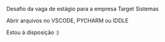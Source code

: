 Desafio da vaga de estágio para a empresa Target Sistemas

Abrir arquivos no VSCODE, PYCHARM ou IDDLE

Estou á disposição :)
